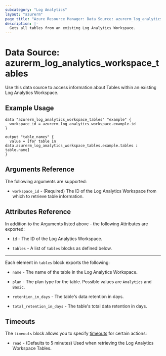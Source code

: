 ```yaml
---
subcategory: "Log Analytics"
layout: "azurerm"
page_title: "Azure Resource Manager: Data Source: azurerm_log_analytics_workspace_tables"
description: |-
  Gets all tables from an existing Log Analytics Workspace.
---
```


# Data Source: azurerm_log_analytics_workspace_tables

Use this data source to access information about Tables within an existing Log Analytics Workspace.

## Example Usage

```hcl
data "azurerm_log_analytics_workspace_tables" "example" {
  workspace_id = azurerm_log_analytics_workspace.example.id
}

output "table_names" {
  value = [for table in data.azurerm_log_analytics_workspace_tables.example.tables : table.name]
}
```

## Arguments Reference

The following arguments are supported:

* `workspace_id` - (Required) The ID of the Log Analytics Workspace from which to retrieve table information.

## Attributes Reference

In addition to the Arguments listed above - the following Attributes are exported: 

* `id` - The ID of the Log Analytics Workspace.

* `tables` - A list of `tables` blocks as defined below.

---

Each element in `tables` block exports the following:

* `name` - The name of the table in the Log Analytics Workspace.

* `plan` - The plan type for the table. Possible values are `Analytics` and `Basic`.

* `retention_in_days` - The table's data retention in days.

* `total_retention_in_days` - The table's total data retention in days.

## Timeouts

The `timeouts` block allows you to specify [timeouts](https://www.terraform.io/language/resources/syntax#operation-timeouts) for certain actions:

* `read` - (Defaults to 5 minutes) Used when retrieving the Log Analytics Workspace Tables.
